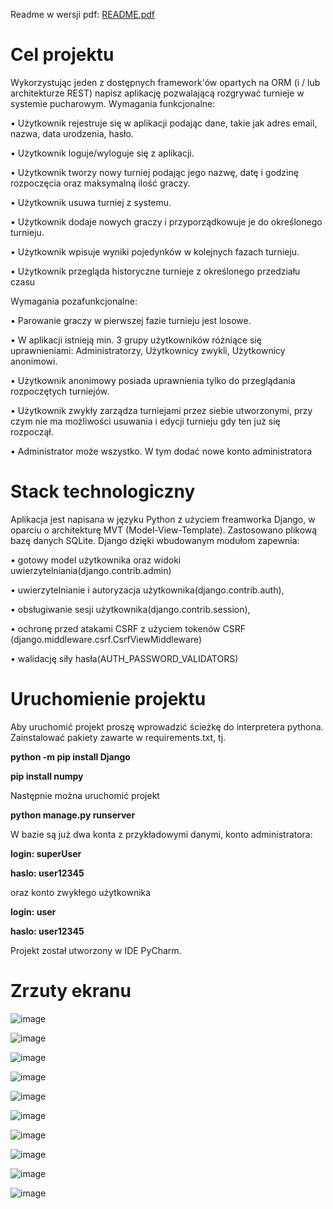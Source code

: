 Readme w wersji pdf: [README.pdf](https://github.com/Xiktor/TournamentCreator/files/11833316/README.pdf)

# Cel projektu
Wykorzystując jeden z dostępnych framework'ów opartych na ORM (i / lub architekturze REST) napisz aplikację pozwalającą rozgrywać turnieje w systemie pucharowym.
Wymagania funkcjonalne:

•	Użytkownik rejestruje się w aplikacji podając dane, takie jak adres email, nazwa, data urodzenia, hasło. 

•	Użytkownik loguje/wyloguje się z aplikacji.

•	Użytkownik tworzy nowy turniej podając jego nazwę, datę i godzinę rozpoczęcia oraz maksymalną ilość graczy.

•	Użytkownik usuwa turniej z systemu.

•	Użytkownik dodaje nowych graczy i przyporządkowuje je do określonego turnieju.

•	Użytkownik wpisuje wyniki pojedynków w kolejnych fazach turnieju.

•	Użytkownik przegląda historyczne turnieje z określonego przedziału czasu

Wymagania pozafunkcjonalne:

•	Parowanie graczy w pierwszej fazie turnieju jest losowe.

•	W aplikacji istnieją min. 3 grupy użytkowników różniące się uprawnieniami: Administratorzy, Użytkownicy zwykli, Użytkownicy anonimowi.

•	Użytkownik anonimowy posiada uprawnienia tylko do przeglądania rozpoczętych turniejów.

•	Użytkownik zwykły zarządza turniejami przez siebie utworzonymi, przy czym nie ma możliwości usuwania i edycji turnieju gdy ten już się rozpoczął.

•	Administrator może wszystko. W tym dodać nowe konto administratora

# Stack technologiczny
Aplikacja jest napisana w języku Python z użyciem freamworka Django, w oparciu o architekturę MVT (Model-View-Template). Zastosowano plikową bazę danych SQLite.
Django dzięki wbudowanym modułom zapewnia:

•	gotowy model użytkownika oraz widoki uwierzytelniania(django.contrib.admin)

•	uwierzytelnianie i autoryzacja użytkownika(django.contrib.auth),

•	obsługiwanie sesji użytkownika(django.contrib.session), 

•	ochronę przed atakami CSRF z użyciem tokenów CSRF (django.middleware.csrf.CsrfViewMiddleware)

•	walidację siły hasła(AUTH_PASSWORD_VALIDATORS)

# Uruchomienie projektu
Aby uruchomić projekt proszę wprowadzić ścieżkę do interpretera pythona.
Zainstalować pakiety zawarte w requirements.txt, tj.

**python -m pip install Django**

**pip install numpy**

Następnie można uruchomić projekt

**python manage.py runserver**

W bazie są już dwa konta z przykładowymi danymi, konto administratora:

**login:	superUser**

**haslo:	user12345**

oraz konto zwykłego użytkownika

**login: 	user**

**haslo: 	user12345**

Projekt został utworzony w IDE PyCharm.

# Zrzuty ekranu

![image](https://github.com/Xiktor/TournamentCreator/assets/62425432/c72fd0b1-8a7f-494e-a334-6dc2dc24305a)

![image](https://github.com/Xiktor/TournamentCreator/assets/62425432/acaf8751-5170-49ab-bc13-8cb21435b844)

![image](https://github.com/Xiktor/TournamentCreator/assets/62425432/a3abd6f0-7e16-494f-9d9a-1037f7278835)

![image](https://github.com/Xiktor/TournamentCreator/assets/62425432/cb111d7b-ee60-4877-8e40-0c6dd7d942ae)

![image](https://github.com/Xiktor/TournamentCreator/assets/62425432/e9ad19f6-0826-4dfb-ae23-9196a0fb8ca2)

![image](https://github.com/Xiktor/TournamentCreator/assets/62425432/51f5a29d-b771-4288-8547-f2653f17e8f3)

![image](https://github.com/Xiktor/TournamentCreator/assets/62425432/ff7b7c8e-6914-424f-8332-d13659709b72)

![image](https://github.com/Xiktor/TournamentCreator/assets/62425432/f8ec1cd3-d658-463f-b6ec-38285144b03f)

![image](https://github.com/Xiktor/TournamentCreator/assets/62425432/62ecb166-6fd5-4d9d-84ed-5f9280d73ef4)

![image](https://github.com/Xiktor/TournamentCreator/assets/62425432/9d576f37-40a7-4d12-a219-3d930e2563af)


